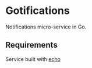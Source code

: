 # Gotifications

Notifications micro-service in Go.

## Requirements

Service built with [echo](https://echo.labstack.com/)

